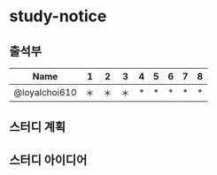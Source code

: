 # study-notice

## 출석부

|      Name     |  1 |  2 | 3  | 4 | 5 | 6 | 7 | 8 |
|:-------------:|:--:|:--:|----|---|---|---|---|---|
| @loyalchoi610 | ＊ | ＊ | ＊ | * | * | * | * | * |

## 스터디 계획

## 스터디 아이디어
